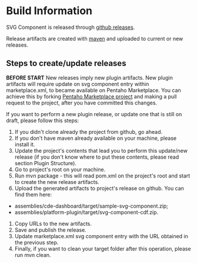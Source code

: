 # Build Information

SVG Component is released through [github releases](https://github.com/blog/1547-release-your-software).

Release artifacts are created with [maven](https://maven.apache.org/) and uploaded to current or new releases.

## Steps to create/update releases

**BEFORE START**
New releases imply new plugin artifacts. New plugin artifacts will require update on svg component entry within marketplace.xml, to became available on Pentaho Marketplace. You can achieve this by forking [Pentaho Marketplace project](https://github.com/pentaho/marketplace-metadata) and making a pull request to the project, after you have committed this changes.

If you want to perform a new plugin release, or update one that is still on draft, please follow this steps:

1. If you didn't clone already the project from github, go ahead.
1. If you don't have maven already available on your machine, please install it. 
1. Update the project's contents that lead you to perform this update/new release (if you don't know where to put these contents, please read section Plugin Structure).
1. Go to project's root on your machine.
1. Run mvn package - this will read pom.xml on the project's root and start to create the new release artifacts.
1. Upload the generated artifacts to project's release on github. You can find them here:
  * assemblies/cde-dashboard/target/sample-svg-component.zip;
  * assemblies/platform-plugin/target/svg-component-cdf.zip.
1. Copy URLs to the new artifacts.
1. Save and publish the release.
1. Update marketplace.xml svg component entry with the URL obtained in the previous step.
1. Finally, if you want to clean your target folder after this operation, please run mvn clean.

#
